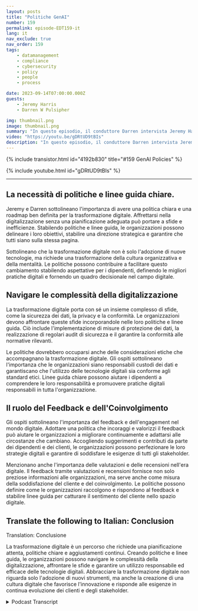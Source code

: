 ```yaml
---
layout: posts
title: "Politiche GenAI"
number: 159
permalink: episode-EDT159-it
lang: it
nav_exclude: true
nav_order: 159
tags:
    - datamanagement
    - compliance
    - cybersecurity
    - policy
    - people
    - process

date: 2023-09-14T07:00:00.000Z
guests:
    - Jeremy Harris
    - Darren W Pulsipher

img: thumbnail.png
image: thumbnail.png
summary: "In questo episodio, il conduttore Darren intervista Jeremy Harris e approfondisce l'importanza di stabilire politiche e linee guida per una trasformazione digitale di successo. Con la sempre maggiore diffusione delle tecnologie digitali in diverse industrie, le organizzazioni devono adattarsi e abbracciare questa trasformazione per rimanere competitive e soddisfare le mutevoli aspettative dei clienti."
video: "https://youtu.be/gDRtUD9tBIs"
description: "In questo episodio, il conduttore Darren intervista Jeremy Harris e approfondisce l'importanza di stabilire politiche e linee guida per una trasformazione digitale di successo. Con la sempre maggiore diffusione delle tecnologie digitali in diverse industrie, le organizzazioni devono adattarsi e abbracciare questa trasformazione per rimanere competitive e soddisfare le mutevoli aspettative dei clienti."
---
```


<div>
{% include transistor.html id="4192b830" title="#159 GenAI Policies" %}

{% include youtube.html id="gDRtUD9tBIs" %}
</div>

---

## La necessità di politiche e linee guida chiare.

Jeremy e Darren sottolineano l'importanza di avere una politica chiara e una roadmap ben definita per la trasformazione digitale. Affrettarsi nella digitalizzazione senza una pianificazione adeguata può portare a sfide e inefficienze. Stabilendo politiche e linee guida, le organizzazioni possono delineare i loro obiettivi, stabilire una direzione strategica e garantire che tutti siano sulla stessa pagina.

Sottolineano che la trasformazione digitale non è solo l'adozione di nuove tecnologie, ma richiede una trasformazione della cultura organizzativa e della mentalità. Le politiche possono contribuire a facilitare questo cambiamento stabilendo aspettative per i dipendenti, definendo le migliori pratiche digitali e fornendo un quadro decisionale nel campo digitale.

## Navigare le complessità della digitalizzazione

La trasformazione digitale porta con sé un insieme complesso di sfide, come la sicurezza dei dati, la privacy e la conformità. Le organizzazioni devono affrontare queste sfide incorporandole nelle loro politiche e linee guida. Ciò include l'implementazione di misure di protezione dei dati, la realizzazione di regolari audit di sicurezza e il garantire la conformità alle normative rilevanti.

Le politiche dovrebbero occuparsi anche delle considerazioni etiche che accompagnano la trasformazione digitale. Gli ospiti sottolineano l'importanza che le organizzazioni siano responsabili custodi dei dati e garantiscano che l'utilizzo delle tecnologie digitali sia conforme agli standard etici. Linee guida chiare possono aiutare i dipendenti a comprendere le loro responsabilità e promuovere pratiche digitali responsabili in tutta l'organizzazione.

## Il ruolo del Feedback e dell'Coinvolgimento

Gli ospiti sottolineano l'importanza del feedback e dell'engagement nel mondo digitale. Adottare una politica che incoraggi e valorizzi il feedback può aiutare le organizzazioni a migliorare continuamente e adattarsi alle circostanze che cambiano. Accogliendo suggerimenti e contributi da parte dei dipendenti e dei clienti, le organizzazioni possono perfezionare le loro strategie digitali e garantire di soddisfare le esigenze di tutti gli stakeholder.

Menzionano anche l'importanza delle valutazioni e delle recensioni nell'era digitale. Il feedback tramite valutazioni e recensioni fornisce non solo preziose informazioni alle organizzazioni, ma serve anche come misura della soddisfazione del cliente e del coinvolgimento. Le politiche possono definire come le organizzazioni raccolgono e rispondono al feedback e stabilire linee guida per catturare il sentimento del cliente nello spazio digitale.

## Translate the following to Italian: Conclusion
Translation: Conclusione

La trasformazione digitale è un percorso che richiede una pianificazione attenta, politiche chiare e aggiustamenti continui. Creando politiche e linee guida, le organizzazioni possono navigare le complessità della digitalizzazione, affrontare le sfide e garantire un utilizzo responsabile ed efficace delle tecnologie digitali. Abbracciare la trasformazione digitale non riguarda solo l'adozione di nuovi strumenti, ma anche la creazione di una cultura digitale che favorisce l'innovazione e risponde alle esigenze in continua evoluzione dei clienti e degli stakeholder.



<details>
<summary> Podcast Transcript </summary>

<p></p>

</details>
